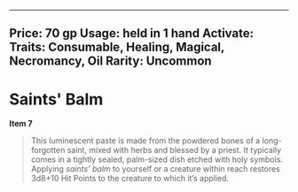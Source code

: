 
---
Price: 70 gp
Usage: held in 1 hand
Activate: 
Traits: Consumable, Healing, Magical, Necromancy, Oil
Rarity: Uncommon
---

# Saints' Balm

**Item 7**

> This luminescent paste is made from the powdered bones of a long-forgotten saint, mixed with herbs and blessed by a priest. It typically comes in a tightly sealed, palm-sized dish etched with holy symbols. Applying *saints’ balm* to yourself or a creature within reach restores 3d8+10 Hit Points to the creature to which it’s applied.
